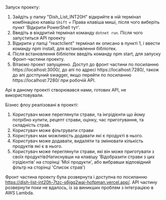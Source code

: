 Запуск проекту:
1. Зайдіть у папку "Dish_List_INT20H" відкрийте в ній термінал комбінацією клавіш `Shift` + Права клавіша миші, після чого виберіть пункт 'Відкрити PowerShell тут'. 
2. Введіть в вікдритий термінал команду `dotnet run`. Після чого запуститься API проекту
3. Відкрити у папці "reactclient" термінал як описано в пункті 1, і ввести команду npm install, для встановлення бібліотек.
4. Після встановлення бібліотек введіть команду npm start, для запуску Фронт-частини проекту.
5. Вітаємо проект запущенно.
Доступ до фронт частини по посиланню https://localhost:3000/, до апі по адресі https://localhost:7280/, також до апі достпуний swagger, якщо перейти по посиланню https://localhost:7280/ при робочій АPI.

Api в даному проекті створювався нами, готових АРІ, не використовували.

Бізнес флоу реалізовані в проекті: 
1. Користувач може переглянути страви, та інгрідієнти що йому потрібно купити, рецепт страви, оцінку, час приготування, та складність страв.
2. Користувач може фільтрувати страви
3. Користувач має можливість додавати які є продукті в нього.
4. Користувач може додавати, видаляти та змінювати кількість продуктів які є в нього.
5. Користувач може переглянути страви, які він може приготувати з своїх продуктів(Натиснувши на клавішу 'Відобразити страви з цих ігрідієнтів' на сторінці 'Мої продукти', або вибравши відповідний фільтр на сторінці 'Список страв')

Фронт частина проекту була розвернута і доступна по посиланню https://dish-list-int20h-7tzc-s6jgq2waj-hofpman.vercel.app/.
АPI частину розвернути поки не вдалось, із за виникших проблем з інтеграцією в AWS Lambda.